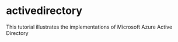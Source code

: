 # activedirectory
This tutorial illustrates the implementations of Microsoft Azure Active Directory
